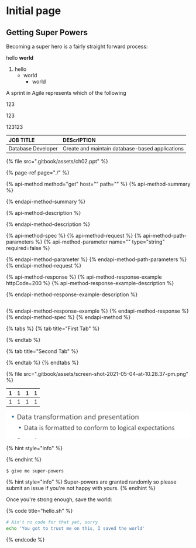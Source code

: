 # Initial page

## Getting Super Powers

Becoming a super hero is a fairly straight forward process:

hello **world**

1. hello
   * world
     * world

A sprint in Agile represents which of the following

123

123

123123

| JOB TITLE | DEScrIPTION |
| :--- | :--- |
| Database Developer | Create and maintain database-based applications |

{% file src=".gitbook/assets/ch02.ppt" %}

{% page-ref page="./" %}



{% api-method method="get" host="" path="" %}
{% api-method-summary %}

{% endapi-method-summary %}

{% api-method-description %}

{% endapi-method-description %}

{% api-method-spec %}
{% api-method-request %}
{% api-method-path-parameters %}
{% api-method-parameter name="" type="string" required=false %}

{% endapi-method-parameter %}
{% endapi-method-path-parameters %}
{% endapi-method-request %}

{% api-method-response %}
{% api-method-response-example httpCode=200 %}
{% api-method-response-example-description %}

{% endapi-method-response-example-description %}

```

```
{% endapi-method-response-example %}
{% endapi-method-response %}
{% endapi-method-spec %}
{% endapi-method %}

{% tabs %}
{% tab title="First Tab" %}

{% endtab %}

{% tab title="Second Tab" %}

{% endtab %}
{% endtabs %}

>

{% file src=".gitbook/assets/screen-shot-2021-05-04-at-10.28.37-pm.png" %}

| 1 | 1 | 1 | 1 |
| :--- | :--- | :--- | :--- |
| 1 | 1 | 1 | 1 |

![](.gitbook/assets/screen-shot-2021-05-04-at-10.28.37-pm.png)

{% hint style="info" %}

{% endhint %}

```
$ give me super-powers
```

{% hint style="info" %}
 Super-powers are granted randomly so please submit an issue if you're not happy with yours.
{% endhint %}

Once you're strong enough, save the world:

{% code title="hello.sh" %}
```bash
# Ain't no code for that yet, sorry
echo 'You got to trust me on this, I saved the world'
```
{% endcode %}



